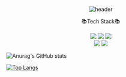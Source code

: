 <div align=center> 

![header](https://capsule-render.vercel.app/api?type=waving&color=gradient&height=300&section=header&text=Hi!%20i'm%20jaedeok&fontSize=90&animation=fadeIn)



📚Tech Stack📚<br><br>
 <img  src="https://img.shields.io/badge/html5-critical?style=flat-square&logo=html5&logoColor=white"/>
 <img  src="https://img.shields.io/badge/css-blueviolet?style=flat-square&logo=css3&logoColor=white"/>
 <img  src="https://img.shields.io/badge/css-yellow?style=flat-square&logo=javascript&logoColor=white"/><br>
 <img  src="https://img.shields.io/badge/jquery-ff69b4?style=flat-square&logo=jquery&logoColor=white"/>
 <img  src="https://img.shields.io/badge/react-9cf?style=flat-square&logo=react&logoColor=white"/>
  
  </div>

![Anurag's GitHub stats](https://github-readme-stats.vercel.app/api?username=Yesman3&show_icons=true&theme=buefy)





[![Top Langs](https://github-readme-stats.vercel.app/api/top-langs/?username=anuraghazra&layout=compact)](https://github.com/anuraghazra/github-readme-stats)


